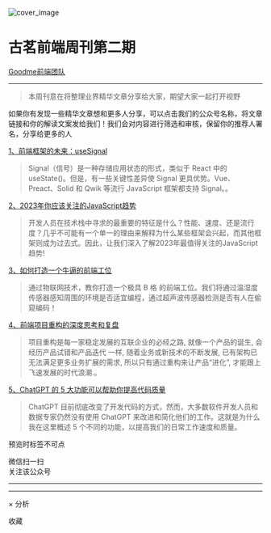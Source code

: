 ![cover_image](https://mmbiz.qpic.cn/mmbiz_jpg/TpB2QHJbiaicHXn7QblbGp6iaIWibicKQqCRwia6KZkwyUQnSjfSFRJb7NLqUibNXdtMA7fZTlN2icCDNib8wUicZWC7JYDg/0?wx_fmt=jpeg)

#  古茗前端周刊第二期

[ Goodme前端团队 ](javascript:void\(0\);)

__ _ _ _ _

> 本周刊意在将整理业界精华文章分享给大家，期望大家一起打开视野

如果你有发现一些精华文章想和更多人分享，可以点击我们的公众号名称，将文章链接和你的解读文案发给我们！我们会对内容进行筛选和审核，保留你的推荐人署名，分享给更多的人

[ 1、前端框架的未来：useSignal
](https://mp.weixin.qq.com/s?__biz=MzU2MTIyNDUwMA==&mid=2247512386&idx=1&sn=7fd49904ef0a314f9cf0eaf109fa68f2&scene=21#wechat_redirect)

> Signal（信号）是一种存储应用状态的形式，类似于 React 中的 useState()。但是，有一些关键性差异使 Signal
> 更具优势。Vue、Preact、Solid 和 Qwik 等流行 JavaScript 框架都支持 Signal。。

[ 2、2023年你应该关注的JavaScript趋势
](https://mp.weixin.qq.com/s?__biz=Mzg4MTYwMzY1Mw==&mid=2247505092&idx=1&sn=38131a871ef327a08ba2806760a6cae9&scene=21#wechat_redirect)

>
> 开发人员在技术栈中寻求的最重要的特征是什么？性能、速度、还是流行度？几乎不可能有一个单一的理由来解释为什么某些框架会兴起，而其他框架则成为过去式。因此，让我们深入了解2023年最值得关注的JavaScript趋势!

[ 3、如何打造一个牛逼的前端工位
](https://mp.weixin.qq.com/s?__biz=Mzg4OTkwMTY3Mg==&mid=2247483803&idx=1&sn=406b5759dbaff0f253b5e41dd5c9e41b&scene=21#wechat_redirect)

> 通过物联网技术，教你打造一个极具 B 格 的前端工位。我们将通过温湿度传感器感知周围的环境是否适宜编程，通过超声波传感器检测是否有人在偷窥编码！

[ 4、前端项目重构的深度思考和复盘
](https://mp.weixin.qq.com/s?__biz=MzU2Mzk1NzkwOA==&mid=2247496448&idx=1&sn=c237e6a745dd8cbe4c8847958276651c&scene=21#wechat_redirect)

> 项目重构是每一家稳定发展的互联企业的必经之路, 就像一个产品的诞生, 会经历产品试错和产品迭代 一样, 随着业务或新技术的不断发展,
> 已有架构已无法满足更多业务扩展的需求, 所以只有通过重构来让产品“进化”, 才能跟上飞速发展的时代浪潮.。

[ 5、ChatGPT 的 5 大功能可以帮助你提高代码质量
](https://mp.weixin.qq.com/s?__biz=MzI0MzIyMDM5Ng==&mid=2649852098&idx=1&sn=2527585e560641e777ad34160ca7e09f&scene=21#wechat_redirect)

> ChatGPT 目前彻底改变了开发代码的方式，然而，大多数软件开发人员和数据专家仍然没有使用 ChatGPT
> 来改进和简化他们的工作。这就是为什么我在这里概述 5 个不同的功能，以提高我们的日常工作速度和质量。

  

预览时标签不可点

微信扫一扫  
关注该公众号





****



****



×  分析

  收藏

